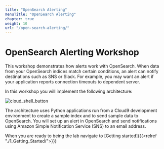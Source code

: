 ```yaml
---
title: "OpenSearch Alerting"
menuTitle: "OpenSearch Alerting"
chapter: true
weight: 10
url: "/open-search-alerting/"
---
```


# OpenSearch Alerting Workshop

This workshop demonstrates how alerts work with OpenSearch. When data from your OpenSearch indices match certain conditions, an alert can notify destinations such as SNS or Slack. For example, you may want an alert if your application reports connection timeouts to dependent server.

In this workshop you will implement the following architecture:

![cloud_shell_button](/images/open-search-alerting/OpenSearch_demo_alerting_yaml.png)

The architecture uses Python applications run from a Cloud9 development environment to create a sample index and to send sample data to OpenSearch. You will set up an alert in OpenSearch and send notifications using Amazon Simple Notification Service (SNS) to an email address.

When you are ready to being the lab navigate to [Getting started]({{<relref "./1_Getting_Started/">}})
